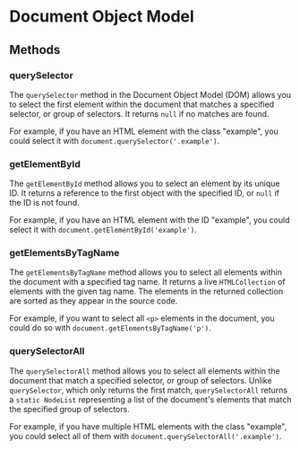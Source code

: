 # Document Object Model

## Methods

### querySelector

The `querySelector` method in the Document Object Model (DOM) allows you to select the first element within the document that matches a specified selector, or group of selectors. It returns `null` if no matches are found.

For example, if you have an HTML element with the class "example", you could select it with `document.querySelector('.example')`.

### getElementById

The `getElementById` method allows you to select an element by its unique ID. It returns a reference to the first object with the specified ID, or `null` if the ID is not found.

For example, if you have an HTML element with the ID "example", you could select it with `document.getElementById('example')`.

### getElementsByTagName

The `getElementsByTagName` method allows you to select all elements within the document with a specified tag name. It returns a live `HTMLCollection` of elements with the given tag name. The elements in the returned collection are sorted as they appear in the source code.

For example, if you want to select all `<p>` elements in the document, you could do so with `document.getElementsByTagName('p')`.

### querySelectorAll

The `querySelectorAll` method allows you to select all elements within the document that match a specified selector, or group of selectors. Unlike `querySelector`, which only returns the first match, `querySelectorAll` returns a `static NodeList` representing a list of the document's elements that match the specified group of selectors.

For example, if you have multiple HTML elements with the class "example", you could select all of them with `document.querySelectorAll('.example')`.